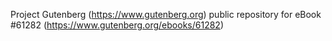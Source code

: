 Project Gutenberg (https://www.gutenberg.org) public repository for eBook #61282 (https://www.gutenberg.org/ebooks/61282)
